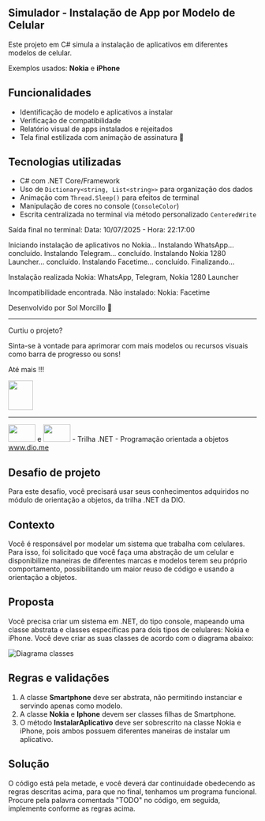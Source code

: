 ## Simulador - Instalação de App por Modelo de Celular

Este projeto em C# simula a instalação de aplicativos em diferentes modelos de celular.

Exemplos usados: **Nokia** e **iPhone**

## Funcionalidades

- Identificação de modelo e aplicativos a instalar
- Verificação de compatibilidade
- Relatório visual de apps instalados e rejeitados
- Tela final estilizada com animação de assinatura 💛

## Tecnologias utilizadas

- C# com .NET Core/Framework
- Uso de `Dictionary<string, List<string>>` para organização dos dados
- Animação com `Thread.Sleep()` para efeitos de terminal
- Manipulação de cores no console (`ConsoleColor`)
- Escrita centralizada no terminal via método personalizado `CenteredWrite`

Saída final no terminal:
Data: 10/07/2025 - Hora: 22:17:00

Iniciando instalação de aplicativos no Nokia...
Instalando WhatsApp... concluído.
Instalando Telegram... concluído.
Instalando Nokia 1280 Launcher... concluído.
Instalando Facetime... concluído.
Finalizando...

Instalação realizada Nokia: WhatsApp, Telegram, Nokia 1280 Launcher

Incompatibilidade encontrada. Não instalado: Nokia: Facetime

Desenvolvido por Sol Morcillo 💛

----------------------------------------------------------------------

Curtiu o projeto? 

Sinta-se à vontade para aprimorar com mais modelos ou recursos visuais como barra de progresso ou sons! 

Até mais !!!

<img src="https://solmorcillo.com.br/imgs_public/logo_SM.jpg" width="50px" height="60px">

---------------------------------------------------------------------

<img src="https://solmorcillo.com.br/imgs_public/logo_wex.jpg" width="55px" height="35px"> e <img src="https://solmorcillo.com.br/imgs_public/logo_dio.jpg" width="55px" height="35px"> - Trilha .NET - Programação orientada a objetos
www.dio.me

## Desafio de projeto
Para este desafio, você precisará usar seus conhecimentos adquiridos no módulo de orientação a objetos, da trilha .NET da DIO.

## Contexto
Você é responsável por modelar um sistema que trabalha com celulares. Para isso, foi solicitado que você faça uma abstração de um celular e disponibilize maneiras de diferentes marcas e modelos terem seu próprio comportamento, possibilitando um maior reuso de código e usando a orientação a objetos.

## Proposta
Você precisa criar um sistema em .NET, do tipo console, mapeando uma classe abstrata e classes específicas para dois tipos de celulares: Nokia e iPhone. 
Você deve criar as suas classes de acordo com o diagrama abaixo:

![Diagrama classes](Imagens/diagrama.png)

## Regras e validações
1. A classe **Smartphone** deve ser abstrata, não permitindo instanciar e servindo apenas como modelo.
2. A classe **Nokia** e **Iphone** devem ser classes filhas de Smartphone.
3. O método **InstalarAplicativo** deve ser sobrescrito na classe Nokia e iPhone, pois ambos possuem diferentes maneiras de instalar um aplicativo.

## Solução
O código está pela metade, e você deverá dar continuidade obedecendo as regras descritas acima, para que no final, tenhamos um programa funcional. Procure pela palavra comentada "TODO" no código, em seguida, implemente conforme as regras acima.
